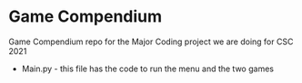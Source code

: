 # Game Compendium
Game Compendium repo for the Major Coding project we are doing for  CSC 2021

- Main.py - this file has the code to run the menu and the two games
